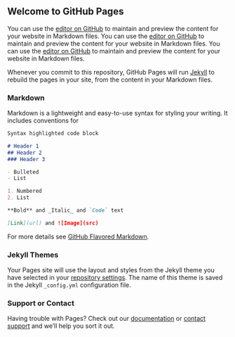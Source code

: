## Welcome to GitHub Pages

You can use the [editor on GitHub](https://github.com/ayyashrr/TheBestWebsite/edit/master/README.md) to maintain and preview the content for your website in Markdown files.
You can use the [editor on GitHub](https://github.com/ayyashrr/TheBestWebsite/edit/master/README.md) to maintain and preview the content for your website in Markdown files.
You can use the [editor on GitHub](https://github.com/ayyashrr/TheBestWebsite/edit/master/README.md) to maintain and preview the content for your website in Markdown files.

Whenever you commit to this repository, GitHub Pages will run [Jekyll](https://jekyllrb.com/) to rebuild the pages in your site, from the content in your Markdown files.

### Markdown

Markdown is a lightweight and easy-to-use syntax for styling your writing. It includes conventions for

```markdown
Syntax highlighted code block

# Header 1
## Header 2
### Header 3

- Bulleted
- List

1. Numbered
2. List

**Bold** and _Italic_ and `Code` text

[Link](url) and ![Image](src)
```

For more details see [GitHub Flavored Markdown](https://guides.github.com/features/mastering-markdown/).

### Jekyll Themes

Your Pages site will use the layout and styles from the Jekyll theme you have selected in your [repository settings](https://github.com/ayyashrr/TheBestWebsite/settings). The name of this theme is saved in the Jekyll `_config.yml` configuration file.

### Support or Contact

Having trouble with Pages? Check out our [documentation](https://help.github.com/categories/github-pages-basics/) or [contact support](https://github.com/contact) and we’ll help you sort it out.
